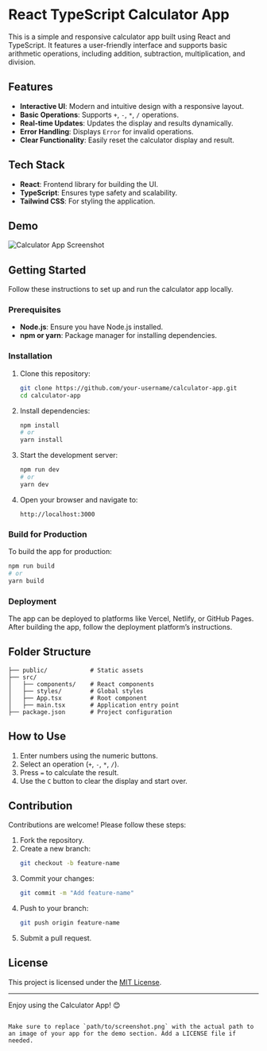 
# React TypeScript Calculator App

This is a simple and responsive calculator app built using React and TypeScript. It features a user-friendly interface and supports basic arithmetic operations, including addition, subtraction, multiplication, and division.

## Features

- **Interactive UI**: Modern and intuitive design with a responsive layout.
- **Basic Operations**: Supports `+`, `-`, `*`, `/` operations.
- **Real-time Updates**: Updates the display and results dynamically.
- **Error Handling**: Displays `Error` for invalid operations.
- **Clear Functionality**: Easily reset the calculator display and result.

## Tech Stack

- **React**: Frontend library for building the UI.
- **TypeScript**: Ensures type safety and scalability.
- **Tailwind CSS**: For styling the application.

## Demo

![Calculator App Screenshot](path/to/screenshot.png)

## Getting Started

Follow these instructions to set up and run the calculator app locally.

### Prerequisites

- **Node.js**: Ensure you have Node.js installed.
- **npm or yarn**: Package manager for installing dependencies.

### Installation

1. Clone this repository:
   ```bash
   git clone https://github.com/your-username/calculator-app.git
   cd calculator-app
   ```

2. Install dependencies:
   ```bash
   npm install
   # or
   yarn install
   ```

3. Start the development server:
   ```bash
   npm run dev
   # or
   yarn dev
   ```

4. Open your browser and navigate to:
   ```
   http://localhost:3000
   ```

### Build for Production

To build the app for production:
```bash
npm run build
# or
yarn build
```

### Deployment

The app can be deployed to platforms like Vercel, Netlify, or GitHub Pages. After building the app, follow the deployment platform’s instructions.

## Folder Structure

```plaintext
├── public/            # Static assets
├── src/
│   ├── components/    # React components
│   ├── styles/        # Global styles
│   ├── App.tsx        # Root component
│   ├── main.tsx       # Application entry point
├── package.json       # Project configuration
```

## How to Use

1. Enter numbers using the numeric buttons.
2. Select an operation (`+`, `-`, `*`, `/`).
3. Press `=` to calculate the result.
4. Use the `C` button to clear the display and start over.

## Contribution

Contributions are welcome! Please follow these steps:

1. Fork the repository.
2. Create a new branch:
   ```bash
   git checkout -b feature-name
   ```
3. Commit your changes:
   ```bash
   git commit -m "Add feature-name"
   ```
4. Push to your branch:
   ```bash
   git push origin feature-name
   ```
5. Submit a pull request.

## License

This project is licensed under the [MIT License](LICENSE).

---

Enjoy using the Calculator App! 😊
``` 

Make sure to replace `path/to/screenshot.png` with the actual path to an image of your app for the demo section. Add a LICENSE file if needed.
